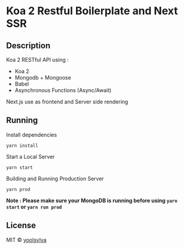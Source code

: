 # Koa 2 Restful Boilerplate and Next SSR

## Description

Koa 2 RESTful API using :

* Koa 2
* Mongodb + Mongoose
* Babel
* Asynchronous Functions (Async/Await)

Next.js use as frontend and Server side rendering

## Running

Install dependencies

```
yarn install
```

Start a Local Server

```
yarn start
```

Building and Running Production Server

```
yarn prod
```

**Note : Please make sure your MongoDB is running before using `yarn start` or `yarn run prod`**

## License

MIT &copy; [yoolsylva](https://github.com/yoolsylva)
